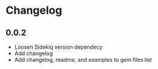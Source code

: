 # Changelog

## 0.0.2

- Loosen Sidekiq version dependecy
- Add changelog
- Add changelog, readme, and examples to gem files list
